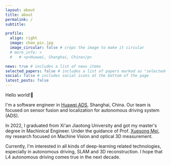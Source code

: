 ```yaml
---
layout: about
title: about
permalink: /
subtitle: 

profile:
  align: right
  image: chan_pic.jpg
  image_circular: false # crops the image to make it circular
  # more_info: >
  #   # <p>Huawei, Shanghai, China</p>

news: true # includes a list of news items
selected_papers: false # includes a list of papers marked as "selected={true}"
social: false # includes social icons at the bottom of the page
latest_posts: false
---
```


Hello world!👋

I'm a software engineer in [Huawei ADS](https://auto.huawei.com/cn/), Shanghai, China. Our team is focused on sensor fusion and localization for autonomous driving system (ADS).

In 2022, I graduated from Xi'an Jiaotong University and got my master's degree in Machinical Engineer. Under the guidance of Prof. [Xuesong Mei](https://ieeexplore.ieee.org/author/37544593200), my research focused on Machine Vision and optical 3D measurement.

Currently, I'm interested in all kinds of deep-learning related technologies, especially in autonomous driving, SLAM and 3D reconstruction. I hope that L4 autonomous driving comes true in the next decade.

<!-- # TODO
- add my two articles to publication page
- choose between projects and repositories to show my github repos(projects) -->